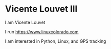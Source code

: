 # Vicente Louvet III

I am Vicente Louvet

I run https://www.linuxcolorado.com

I am interested in Python, Linux, and GPS tracking
